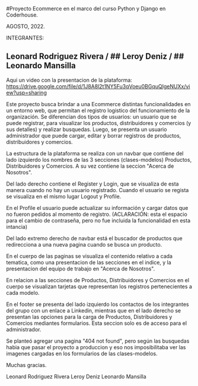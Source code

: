 #Proyecto Ecommerce en el marco del curso Python y Django en Coderhouse.

AGOSTO, 2022.

INTEGRANTES:

## Leonard Rodriguez Rivera / ## Leroy Deniz / ## Leonardo Mansilla

Aqui un video con la presentacion de la plataforma:
https://drive.google.com/file/d/1J8A8l2t1NY5Fu3qVoeu0BGquQIgeNUXx/view?usp=sharing

Este proyecto busca brindar a una Ecommerce distintas funcionalidades en un
entorno web, que permitan el registro logistico del funcionamiento de la
organización. Se diferencian dos tipos de usuarios: un usuario que se puede
registrar, para visualizar los productos, distribuidores y comercios (y sus
detalles) y realizar busquedas. Luego, se presenta un usuario administrador
que puede cargar, editar y borrar registros de productos, distribuidores y
comercios.

La estructura de la plataforma se realiza con un navbar que contiene del lado izquierdo los nombres de las 3 secciones (clases-modelos) Productos, Distribuidores y Comercios. A su vez contiene la seccion "Acerca de Nosotros".

Del lado derecho contiene el Register y Login, que se visualiza de esta manera cuando no hay
un usuario registrado. Cuando el usuario se regista se visualiza en el mismo lugar Logout y Profile.

En el Profile el usuario puede actualizar su información y cargar datos que no fueron pedidos al momento de registro. (ACLARACIÓN: esta el espacio para el cambio de contraseña, pero no fue incluida la funcionalidad en esta intancia)

Del lado extremo derecho de navbar está el buscador de productos que redirecciona a una nueva pagina cuando se busca un producto.

En el cuerpo de las paginas se visualiza el contenido relativo a cada tematica, como una presentacion de las secciones en el indice, y la presentacion del equipo de trabajo en "Acerca de Nosotros".

En relacion a las secciones de Productos, Distribuidores y Comercios en el cuerpo se visualizan tarjetas que representan los registros pertenecientes a cada modelo.

En el footer se presenta del lado izquierdo los contactos de los integrantes del grupo con un enlace a Linkedin, mientras que en el lado derecho se presentan las opciones para la carga de Productos, Distribuidores y Comercios mediantes formularios. Esta seccion solo es de acceso para el administrador.

Se planteó agregar una pagina "404 not found", pero según las busquedas habia que pasar el proyecto a produccion y eso nos imposibilitaba ver las imagenes cargadas en los formularios de las clases-modelos.


Muchas gracias. 

Leonard Rodriguez Rivera
Leroy Deniz
Leonardo Mansilla
